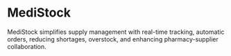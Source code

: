 # MediStock
MediStock simplifies supply management with real-time tracking, automatic orders, reducing shortages, overstock, and enhancing pharmacy-supplier collaboration.
